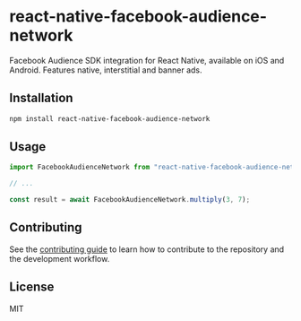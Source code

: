 # react-native-facebook-audience-network

Facebook Audience SDK integration for React Native, available on iOS and Android. Features native, interstitial and banner ads.

## Installation

```sh
npm install react-native-facebook-audience-network
```

## Usage

```js
import FacebookAudienceNetwork from "react-native-facebook-audience-network";

// ...

const result = await FacebookAudienceNetwork.multiply(3, 7);
```

## Contributing

See the [contributing guide](CONTRIBUTING.md) to learn how to contribute to the repository and the development workflow.

## License

MIT
